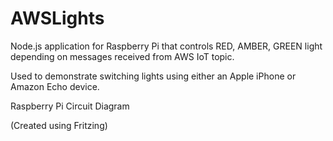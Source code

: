 # AWSLights

Node.js application for Raspberry Pi that controls RED, AMBER, GREEN light depending on messages received from AWS IoT topic.

Used to demonstrate switching lights using either an Apple iPhone or Amazon Echo device.

Raspberry Pi Circuit Diagram

(Created using Fritzing)


